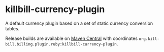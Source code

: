 killbill-currency-plugin
========================

A default currency plugin based on a set of static currency conversion tables.

Release builds are available on [Maven Central](http://search.maven.org/#search%7Cga%7C1%7Cg%3A%22org.kill-bill.billing.plugin.ruby%22%20AND%20a%3A%22killbill-currency-plugin%22) with coordinates `org.kill-bill.billing.plugin.ruby:killbill-currency-plugin`.
